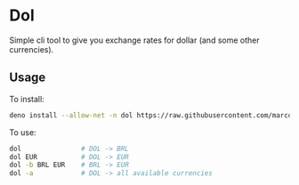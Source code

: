 # Dol

Simple cli tool to give you exchange rates for dollar (and some other currencies).

## Usage

To install:

```bash
deno install --allow-net -n dol https://raw.githubusercontent.com/marco-souza/dol/master/main.ts
```

To use:

```bash
dol               # DOL -> BRL
dol EUR           # DOL -> EUR
dol -b BRL EUR    # BRL -> EUR
dol -a            # DOL -> all available currencies
```
